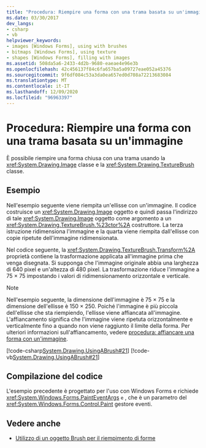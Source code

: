 ```yaml
---
title: "Procedura: Riempire una forma con una trama basata su un'immagine"
ms.date: 03/30/2017
dev_langs:
- csharp
- vb
helpviewer_keywords:
- images [Windows Forms], using with brushes
- bitmaps [Windows Forms], using texture
- shapes [Windows Forms], filling with images
ms.assetid: 508da5a6-2433-4d2b-9680-eaeae4e96e3b
ms.openlocfilehash: 42c456137f84c6fa657ba5a09727eae052a45376
ms.sourcegitcommit: 9f6df084c53a3da0ea657ed0d708a72213683084
ms.translationtype: MT
ms.contentlocale: it-IT
ms.lasthandoff: 12/09/2020
ms.locfileid: "96963397"
---
```

# <a name="how-to-fill-a-shape-with-an-image-texture"></a>Procedura: Riempire una forma con una trama basata su un'immagine
È possibile riempire una forma chiusa con una trama usando la <xref:System.Drawing.Image> classe e la <xref:System.Drawing.TextureBrush> classe.  
  
## <a name="example"></a>Esempio  
 Nell'esempio seguente viene riempita un'ellisse con un'immagine. Il codice costruisce un <xref:System.Drawing.Image> oggetto e quindi passa l'indirizzo di tale <xref:System.Drawing.Image> oggetto come argomento a un <xref:System.Drawing.TextureBrush.%23ctor%2A> costruttore. La terza istruzione ridimensiona l'immagine e la quarta viene riempita dall'ellisse con copie ripetute dell'immagine ridimensionata.  
  
 Nel codice seguente, la <xref:System.Drawing.TextureBrush.Transform%2A> proprietà contiene la trasformazione applicata all'immagine prima che venga disegnata. Si supponga che l'immagine originale abbia una larghezza di 640 pixel e un'altezza di 480 pixel. La trasformazione riduce l'immagine a 75 × 75 impostando i valori di ridimensionamento orizzontale e verticale.  
  
> [!NOTE]
> Nell'esempio seguente, la dimensione dell'immagine è 75 × 75 e la dimensione dell'ellisse è 150 × 250. Poiché l'immagine è più piccola dell'ellisse che sta riempiendo, l'ellisse viene affiancata all'immagine. L'affiancamento significa che l'immagine viene ripetuta orizzontalmente e verticalmente fino a quando non viene raggiunto il limite della forma. Per ulteriori informazioni sull'affiancamento, vedere [procedura: affiancare una forma con un'immagine](how-to-tile-a-shape-with-an-image.md).  
  
 [!code-csharp[System.Drawing.UsingABrush#21](~/samples/snippets/csharp/VS_Snippets_Winforms/System.Drawing.UsingABrush/CS/Class1.cs#21)]
 [!code-vb[System.Drawing.UsingABrush#21](~/samples/snippets/visualbasic/VS_Snippets_Winforms/System.Drawing.UsingABrush/VB/Class1.vb#21)]  
  
## <a name="compiling-the-code"></a>Compilazione del codice  
 L'esempio precedente è progettato per l'uso con Windows Forms e richiede <xref:System.Windows.Forms.PaintEventArgs> `e` , che è un parametro del <xref:System.Windows.Forms.Control.Paint> gestore eventi.  
  
## <a name="see-also"></a>Vedere anche

- [Utilizzo di un oggetto Brush per il riempimento di forme](using-a-brush-to-fill-shapes.md)
